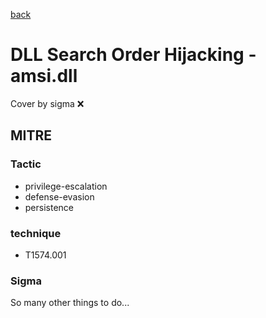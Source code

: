 [back](../index.md)
# DLL Search Order Hijacking - amsi.dll
Cover by sigma :x: 

## MITRE
### Tactic
  - privilege-escalation
  - defense-evasion
  - persistence

### technique
  - T1574.001

### Sigma

 So many other things to do...
